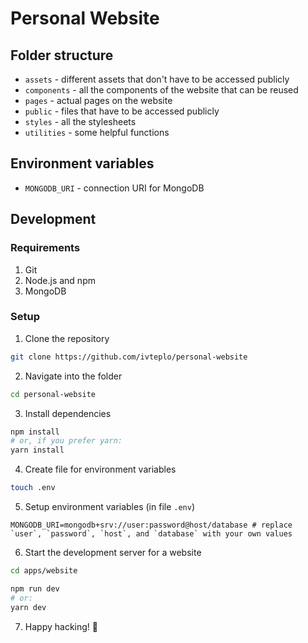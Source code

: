 # Personal Website

## Folder structure

- `assets` - different assets that don't have to be accessed publicly
- `components` - all the components of the website that can be reused
- `pages` - actual pages on the website
- `public` - files that have to be accessed publicly
- `styles` - all the stylesheets
- `utilities` - some helpful functions

## Environment variables

- `MONGODB_URI` - connection URI for MongoDB

## Development

### Requirements

1. Git
2. Node.js and npm
3. MongoDB

### Setup

1. Clone the repository

```bash
git clone https://github.com/ivteplo/personal-website
```

2. Navigate into the folder

```bash
cd personal-website
```

3. Install dependencies

```bash
npm install
# or, if you prefer yarn:
yarn install
```

4. Create file for environment variables

```bash
touch .env
```

5. Setup environment variables (in file `.env`)

```env
MONGODB_URI=mongodb+srv://user:password@host/database # replace `user`, `password`, `host`, and `database` with your own values
```

6. Start the development server for a website

```bash
cd apps/website

npm run dev
# or:
yarn dev
```

7. Happy hacking! 🎉
